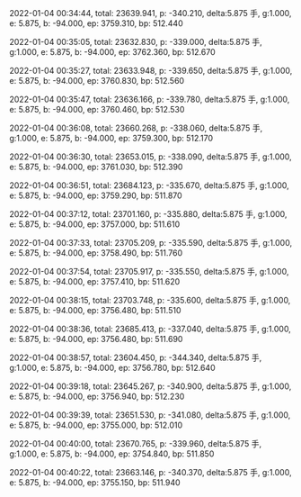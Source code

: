 2022-01-04 00:34:44, total: 23639.941, p: -340.210, delta:5.875 手, g:1.000, e: 5.875, b: -94.000, ep: 3759.310, bp: 512.440

2022-01-04 00:35:05, total: 23632.830, p: -339.000, delta:5.875 手, g:1.000, e: 5.875, b: -94.000, ep: 3762.360, bp: 512.670

2022-01-04 00:35:27, total: 23633.948, p: -339.650, delta:5.875 手, g:1.000, e: 5.875, b: -94.000, ep: 3760.830, bp: 512.560

2022-01-04 00:35:47, total: 23636.166, p: -339.780, delta:5.875 手, g:1.000, e: 5.875, b: -94.000, ep: 3760.460, bp: 512.530

2022-01-04 00:36:08, total: 23660.268, p: -338.060, delta:5.875 手, g:1.000, e: 5.875, b: -94.000, ep: 3759.300, bp: 512.170

2022-01-04 00:36:30, total: 23653.015, p: -338.090, delta:5.875 手, g:1.000, e: 5.875, b: -94.000, ep: 3761.030, bp: 512.390

2022-01-04 00:36:51, total: 23684.123, p: -335.670, delta:5.875 手, g:1.000, e: 5.875, b: -94.000, ep: 3759.290, bp: 511.870

2022-01-04 00:37:12, total: 23701.160, p: -335.880, delta:5.875 手, g:1.000, e: 5.875, b: -94.000, ep: 3757.000, bp: 511.610

2022-01-04 00:37:33, total: 23705.209, p: -335.590, delta:5.875 手, g:1.000, e: 5.875, b: -94.000, ep: 3758.490, bp: 511.760

2022-01-04 00:37:54, total: 23705.917, p: -335.550, delta:5.875 手, g:1.000, e: 5.875, b: -94.000, ep: 3757.410, bp: 511.620

2022-01-04 00:38:15, total: 23703.748, p: -335.600, delta:5.875 手, g:1.000, e: 5.875, b: -94.000, ep: 3756.480, bp: 511.510

2022-01-04 00:38:36, total: 23685.413, p: -337.040, delta:5.875 手, g:1.000, e: 5.875, b: -94.000, ep: 3756.480, bp: 511.690

2022-01-04 00:38:57, total: 23604.450, p: -344.340, delta:5.875 手, g:1.000, e: 5.875, b: -94.000, ep: 3756.780, bp: 512.640

2022-01-04 00:39:18, total: 23645.267, p: -340.900, delta:5.875 手, g:1.000, e: 5.875, b: -94.000, ep: 3756.940, bp: 512.230

2022-01-04 00:39:39, total: 23651.530, p: -341.080, delta:5.875 手, g:1.000, e: 5.875, b: -94.000, ep: 3755.000, bp: 512.010

2022-01-04 00:40:00, total: 23670.765, p: -339.960, delta:5.875 手, g:1.000, e: 5.875, b: -94.000, ep: 3754.840, bp: 511.850

2022-01-04 00:40:22, total: 23663.146, p: -340.370, delta:5.875 手, g:1.000, e: 5.875, b: -94.000, ep: 3755.150, bp: 511.940